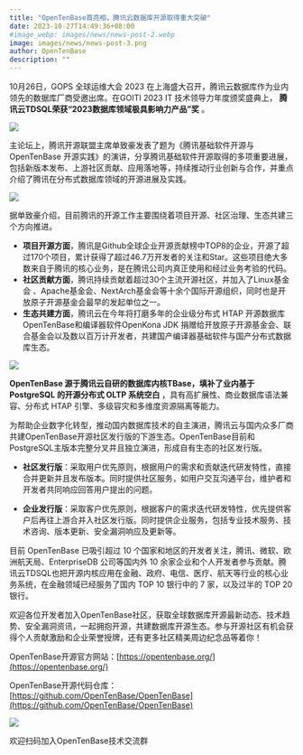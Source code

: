 ```yaml
---
title: "OpenTenBase首亮相，腾讯云数据库开源取得重大突破"
date: 2023-10-27T14:49:36+08:00
#image_webp: images/news/news-post-2.webp
image: images/news/news-post-3.png
author: OpenTenBase
description: ""
---
```


10月26日，GOPS 全球运维大会 2023 在上海盛大召开，腾讯云数据库作为业内领先的数据库厂商受邀出席。在GOITI 2023 IT 技术领导力年度颁奖盛典上， **腾讯云TDSQL荣获“2023数据库领域极具影响力产品”奖** 。

<img src=../images/news-post-3-01.png class="img-fluid" /><br/>

主论坛上，腾讯开源联盟主席单致豪发表了题为《腾讯基础软件开源与 OpenTenBase 开源实践》的演讲，分享腾讯基础软件开源取得的多项重要进展，包括新版本发布、上游社区贡献、应用落地等，持续推动行业创新与合作，并重点介绍了腾讯在分布式数据库领域的开源进展及实践。

<img src=../images/news-post-3-02.png class="img-fluid" /><br/>

据单致豪介绍，目前腾讯的开源工作主要围绕着项目开源、社区治理、生态共建三个方向推进。

- **项目开源方面**，腾讯是Github全球企业开源贡献榜中TOP8的企业，开源了超过170个项目，累计获得了超过46.7万开发者的关注和Star。这些项目绝大多数来自于腾讯的核心业务，是在腾讯公司内真正使用和经过业务考验的代码。
- **社区贡献方面**，腾讯持续贡献着超过30个主流开源社区，并加入了Linux基金会 、Apache基金会、NextArch基金会等十余个国际开源组织，同时也是开放原子开源基金会最早的发起单位之一。
- **生态共建方面**，腾讯云在今年将打磨多年的企业级分布式 HTAP 开源数据库OpenTenBase和编译器软件OpenKona JDK 捐赠给开放原子开源基金会、联合基金会以及数以百万计开发者，共建国产编译器基础软件与国产分布式数据库生态。

<img src=../images/news-post-3-03.png class="img-fluid" /><br/>

**OpenTenBase 源于腾讯云自研的数据库内核TBase，填补了业内基于 PostgreSQL 的开源分布式 OLTP 系统空白** ，具有高扩展性、商业数据库语法兼容、分布式 HTAP 引擎、多级容灾和多维度资源隔离等能力。

为帮助企业数字化转型，推动国内数据库技术的自主演进，腾讯云与国内众多厂商共建OpenTenBase开源社区发行版的下游生态。OpenTenBase目前和PostgreSQL主版本完整分叉并且独立演进，形成自有生态的社区发行版。

- **社区发行版**：采取用户优先原则，根据用户的需求和贡献迭代研发特性，直接合并更新并且发布版本。同时提供社区服务，如用户交互沟通平台，维护者和开发者共同响应回答用户提出的问题。

- **企业发行版**：采取客户优先原则，根据客户的需求迭代研发特性，优先提供客户后再往上游合并入社区发行版。同时提供企业服务，包括专业技术服务、技术咨询、版本更新、安全漏洞响应及更新等。


目前 OpenTenBase 已吸引超过 10 个国家和地区的开发者关注，腾讯、微软、欧洲航天局、EnterpriseDB 公司等国内外 10 余家企业和个人开发者参与贡献。腾讯云TDSQL也把开源内核应用在金融、政府、电信、医疗、航天等行业的核心业务系统，在金融领域已经服务了国内 TOP 10 银行中的 7 家，以及过半的 TOP 20 银行。

欢迎各位开发者加入OpenTenBase社区，获取全球数据库开源最新动态、技术趋势、安全漏洞资讯，一起拥抱开源，共建数据库开源生态。参与开源社区有机会获得个人贡献激励和企业荣誉授牌，还有更多社区精美周边纪念品等着你！

OpenTenBase开源官方网站：[https://opentenbase.org/](https://opentenbase.org/)

OpenTenBase开源代码仓库：[https://github.com/OpenTenBase/OpenTenBase](https://github.com/OpenTenBase/OpenTenBase)

<img src=../images/news-post-3-04.png class="img-fluid" /><br/>

欢迎扫码加入OpenTenBase技术交流群